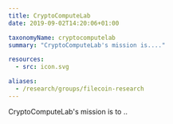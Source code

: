 ```yaml
---
title: CryptoComputeLab
date: 2019-09-02T14:20:06+01:00

taxonomyName: cryptocomputelab
summary: "CryptoComputeLab's mission is...."

resources:
  - src: icon.svg

aliases:
  - /research/groups/filecoin-research
---
```


 CryptoComputeLab's mission is to .. 